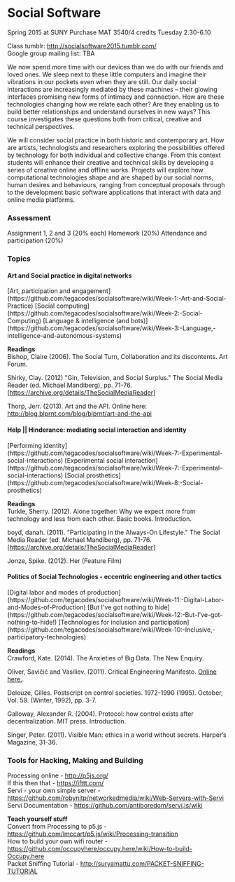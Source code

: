 <h1>Social Software</h1>  
Spring 2015 at SUNY Purchase  
MAT 3540/4 credits  
Tuesday 2.30-6.10  

Class tumblr: http://socialsoftware2015.tumblr.com/  
Google group mailing list:  TBA

We now spend more time with our devices than we do with our friends and loved ones. We sleep next to these little computers and imagine their vibrations in our pockets even when they are still. Our daily social interactions are increasingly mediated by these machines – their glowing interfaces promising new forms of intimacy and connection. How are these technologies changing how we relate each other? Are they enabling us to build better relationships and understand ourselves in new ways? This course investigates these questions both from critical, creative and technical perspectives.

We will consider social practice in both historic and contemporary art. How are artists, technologists and researchers exploring the possibilities offered by technology for both individual and collective change. From this context students will enhance their creative and technical skills by developing a series of creative online and offline works. Projects will explore how computational technologies shape and are shaped by our social norms, human desires and behaviours, ranging from conceptual proposals through to the development basic software applications that interact with data and online media platforms.

<h3>Assessment </h3>
Assignment 1, 2 and 3 (20% each)  
Homework (20%)  
Attendance and participation (20%)  

<h3>Topics</h3>
<h4>Art and Social practice in digital networks </h4> 
[Art, participation and engagement](https://github.com/tegacodes/socialsoftware/wiki/Week-1:-Art-and-Social-Practice)  
[Social computing](https://github.com/tegacodes/socialsoftware/wiki/Week-2:-Social-Computing)  
[Language & intelligence (and bots)](https://github.com/tegacodes/socialsoftware/wiki/Week-3:-Language,-intelligence-and-autonomous-systems)  

**Readings**    
Bishop, Claire (2006). The Social Turn, Collaboration and its discontents. Art Forum.  

Shirky, Clay. (2012) "Gin, Television, and Social Surplus." The Social Media Reader (ed. Michael Mandiberg), pp. 71-76. [https://archive.org/details/TheSocialMediaReader]    

Thorp, Jerr. (2013). Art and the API. Online here: http://blog.blprnt.com/blog/blprnt/art-and-the-api  

<h4>Help || Hinderance: mediating social interaction and identity </h4>  
[Performing identity](https://github.com/tegacodes/socialsoftware/wiki/Week-7:-Experimental-social-interactions)  
[Experimental social interaction](https://github.com/tegacodes/socialsoftware/wiki/Week-7:-Experimental-social-interactions)  
[Social prosthetics](https://github.com/tegacodes/socialsoftware/wiki/Week-8:-Social-prosthetics)  

**Readings**   
Turkle, Sherry. (2012). Alone together: Why we expect more from technology and less from each other. Basic books. Introduction. 

boyd, danah. (2011). "Participating in the Always-On Lifestyle." The Social Media Reader (ed. Michael Mandiberg), pp. 71-76. [https://archive.org/details/TheSocialMediaReader]  

Jonze, Spike. (2012). Her (Feature Film)  

<h4>Politics of Social Technologies - eccentric engineering and other tactics</h4>  
[Digital labor and modes of production](https://github.com/tegacodes/socialsoftware/wiki/Week-11:-Digital-Labor-and-Modes-of-Production)  
[But I've got nothing to hide](https://github.com/tegacodes/socialsoftware/wiki/Week-12:-But-I've-got-nothing-to-hide!)  
[Technologies for inclusion and participation](https://github.com/tegacodes/socialsoftware/wiki/Week-10:-Inclusive,-participatory-technologies) 

**Readings**  
Crawford, Kate. (2014). The Anxieties of Big Data. The New Enquiry.  

Oliver, Savičić and Vasiliev. (2011). Critical Engineering Manifesto. [Online here.](http://criticalengineering.org/).  

Deleuze, Gilles. Postscript on control societies. 1972-1990 (1995). October, Vol. 59. (Winter, 1992), pp. 3-7.

Galloway, Alexander R. (2004). Protocol: how control exists after decentralization. MIT press. Introduction.  

Singer, Peter. (2011). Visible Man: ethics in a world without secrets. Harper’s Magazine, 31-36.  

<h3>Tools for Hacking, Making and Building</h3>

Processing online - http://p5js.org/  
If this then that - https://ifttt.com/  
Servi - your own simple server - https://github.com/robynitp/networkedmedia/wiki/Web-Servers-with-Servi  
Servi Documentation - https://github.com/antiboredom/servi.js/wiki  

**Teach yourself stuff**  
Convert from Processing to p5.js - https://github.com/lmccart/p5.js/wiki/Processing-transition  
How to build your own wifi router - https://github.com/occupyhere/occupy.here/wiki/How-to-build-Occupy.here  
Packet Sniffing Tutorial - http://suryamattu.com/PACKET-SNIFFING-TUTORIAL  
